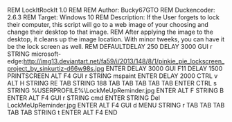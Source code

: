 REM LockItRockIt 1.0
REM 
REM Author: Bucky67GTO
REM Duckencoder: 2.6.3
REM Target: Windows 10
REM Description: If the User forgets to lock their computer, this script will go to a web image of your choosing and change their desktop to that image.
REM After applying the image to the desktop, it cleans up the image location.  With minor tweeks, you can have it be the lock screen as well.
REM
DEFAULTDELAY 250
DELAY 3000
GUI r
STRING microsoft-edge:http://img13.deviantart.net/fa59/i/2013/148/8/1/pinkie_pie_lockscreen_project_by_sinkurtiz-d66w98s.jpg
ENTER
DELAY 3000
GUI F11
DELAY 1500
PRINTSCREEN
ALT F4
GUI r
STRING mspaint
ENTER
DELAY 2000
CTRL v
ALT H
STRING RE
TAB
STRING 188
TAB
TAB
TAB
TAB
TAB
ENTER
CTRL s
STRING %USERPROFILE%\LockMeUpReminder.jpg
ENTER
ALT F
STRING B
ENTER
ALT F4
GUI r
STRING cmd
ENTER
STRING Del LockMeUpReminder.jpg
ENTER
ALT F4
GUI d
MENU
STRING r
TAB
TAB
TAB
TAB
TAB
STRING t
ENTER
ALT F4
END